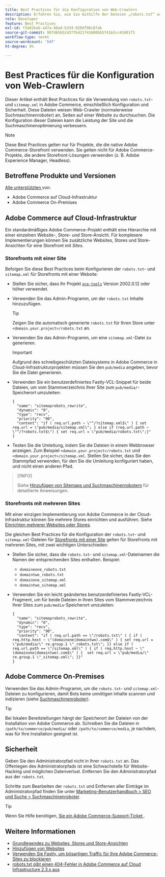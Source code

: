 ```yaml
---
title: Best Practices für die Konfiguration von Web-Crawlern
description: Erfahren Sie, wie Sie mithilfe der Dateien „robots.txt“ und „sitemap.xml“ Anweisungen zu Ihrer Adobe Commerce-Site an Web-Crawler übergeben.
role: Developer
feature: Best Practices
exl-id: f3a81bab-a47a-46ad-b334-920df98c87ab
source-git-commit: 987d65b52437fbd21f41600bb5741b3cc43d01f3
workflow-type: tm+mt
source-wordcount: '547'
ht-degree: 0%

---
```



# Best Practices für die Konfiguration von Web-Crawlern

Dieser Artikel enthält Best Practices für die Verwendung von `robots.txt`- und `sitemap.xml` in Adobe Commerce, einschließlich Konfiguration und Sicherheit. Diese Dateien weisen Web-Crawler (normalerweise Suchmaschinenroboter) an, Seiten auf einer Website zu durchsuchen. Die Konfiguration dieser Dateien kann die Leistung der Site und die Suchmaschinenoptimierung verbessern.

>[!NOTE]
>
>Diese Best Practices gelten nur für Projekte, die die native Adobe Commerce-Storefront verwenden. Sie gelten nicht für Adobe Commerce-Projekte, die andere Storefront-Lösungen verwenden (z. B. Adobe Experience Manager, Headless).

## Betroffene Produkte und Versionen

[Alle unterstützten ](../../../release/versions.md) von:

- Adobe Commerce auf Cloud-Infrastruktur
- Adobe Commerce On-Premises

## Adobe Commerce auf Cloud-Infrastruktur

Ein standardmäßiges Adobe Commerce-Projekt enthält eine Hierarchie mit einer einzelnen Website-, Store- und Store-Ansicht. Für komplexere Implementierungen können Sie zusätzliche Websites, Stores und Store-Ansichten für eine Storefront mit _Sites_.

### Storefronts mit einer Site

Befolgen Sie diese Best Practices beim Konfigurieren der `robots.txt`- und `sitemap.xml` für Storefronts mit einer Website:

- Stellen Sie sicher, dass Ihr Projekt [`ece-tools`](https://experienceleague.adobe.com/en/docs/commerce-cloud-service/user-guide/release-notes/ece-tools-package) Version 2002.0.12 oder höher verwendet.
- Verwenden Sie das Admin-Programm, um der `robots.txt` Inhalte hinzuzufügen.

  >[!TIP]
  >
  >Zeigen Sie die automatisch generierte `robots.txt` für Ihren Store unter `<domain.your.project>/robots.txt` an.

- Verwenden Sie das Admin-Programm, um eine `sitemap.xml`-Datei zu generieren.

  >[!IMPORTANT]
  >
  >Aufgrund des schreibgeschützten Dateisystems in Adobe Commerce in Cloud-Infrastrukturprojekten müssen Sie den `pub/media` angeben, bevor Sie die Datei generieren.

- Verwenden Sie ein benutzerdefiniertes Fastly-VCL-Snippet für beide Dateien, um vom Stammverzeichnis Ihrer Site zum `pub/media/`-Speicherort umzuleiten:

  ```vcl
  {
    "name": "sitemaprobots_rewrite",
    "dynamic": "0",
    "type": "recv",
    "priority": "90",
    "content": "if ( req.url.path ~ \"^/?sitemap.xml$\" ) { set req.url = \"pub/media/sitemap.xml\"; } else if (req.url.path ~ \"^/?robots.txt$\") { set req.url = \"pub/media/robots.txt\";}"
  }
  ```

- Testen Sie die Umleitung, indem Sie die Dateien in einem Webbrowser anzeigen. Zum Beispiel `<domain.your.project>/robots.txt` und `<domain.your.project>/sitemap.xml`. Stellen Sie sicher, dass Sie den Stammpfad verwenden, für den Sie die Umleitung konfiguriert haben, und nicht einen anderen Pfad.

>[!INFO]
>
>Siehe [Hinzufügen von Sitemaps und Suchmaschinenrobotern](https://experienceleague.adobe.com/en/docs/commerce-cloud-service/user-guide/configure-store/robots-sitemap) für detaillierte Anweisungen.


### Storefronts mit mehreren Sites

Mit einer einzigen Implementierung von Adobe Commerce in der Cloud-Infrastruktur können Sie mehrere Stores einrichten und ausführen. Siehe [Einrichten mehrerer Websites oder Stores](https://experienceleague.adobe.com/en/docs/commerce-cloud-service/user-guide/configure-store/multiple-sites).

Die gleichen Best Practices für die Konfiguration der `robots.txt`- und `sitemap.xml`-Dateien für [Storefronts mit einer Site](#single-site-storefronts) gelten für Storefronts mit mehreren Sites, mit zwei wichtigen Unterschieden:

- Stellen Sie sicher, dass die `robots.txt`- und `sitemap.xml`-Dateinamen die Namen der entsprechenden Sites enthalten. Beispiel:
   - `domaineone_robots.txt`
   - `domaintwo_robots.txt`
   - `domainone_sitemap.xml`
   - `domaintwo_sitemap.xml`

- Verwenden Sie ein leicht geändertes benutzerdefiniertes Fastly-VCL-Fragment, um für beide Dateien in Ihren Sites vom Stammverzeichnis Ihrer Sites zum `pub/media`-Speicherort umzuleiten:

  ```vcl
  {
    "name": "sitemaprobots_rewrite",
    "dynamic": "0",
    "type": "recv",
    "priority": "90",
    "content": "if ( req.url.path == \"/robots.txt\" ) { if ( req.http.host ~ \"(domainone|domaintwo).com$\" ) { set req.url = \"pub/media/\" re.group.1 \"_robots.txt\"; }} else if ( req.url.path == \"/sitemap.xml\" ) { if ( req.http.host ~ \"(domainone|domaintwo).com$\" ) {  set req.url = \"pub/media/\" re.group.1 \"_sitemap.xml\"; }}"
  }
  ```

## Adobe Commerce On-Premises

Verwenden Sie das Admin-Programm, um die `robots.txt`- und `sitemap.xml`-Dateien zu konfigurieren, damit Bots keine unnötigen Inhalte scannen und indizieren (siehe [Suchmaschinenroboter](https://experienceleague.adobe.com/docs/commerce-admin/marketing/seo/seo-overview.html#search-engine-robots)).

>[!TIP]
>
>Bei lokalen Bereitstellungen hängt der Speicherort der Dateien von der Installation von Adobe Commerce ab. Schreiben Sie die Dateien in `/path/to/commerce/pub/media/` oder `/path/to/commerce/media`, je nachdem, was für Ihre Installation geeignet ist.

## Sicherheit

Geben Sie den Administratorpfad nicht in Ihrer `robots.txt` an. Das Offenlegen des Administratorpfads ist eine Schwachstelle für Website-Hacking und möglichen Datenverlust. Entfernen Sie den Administratorpfad aus der `robots.txt`.

Schritte zum Bearbeiten der `robots.txt` und Entfernen aller Einträge im Administratorpfad finden Sie unter [Marketing-Benutzerhandbuch > SEO und Suche > Suchmaschinenroboter](https://experienceleague.adobe.com/docs/commerce-admin/marketing/seo/seo-overview.html#search-engine-robots).

>[!TIP]
>
>Wenn Sie Hilfe benötigen, [ Sie ein Adobe Commerce-Support-Ticket ](https://experienceleague.adobe.com/docs/commerce-knowledge-base/kb/help-center-guide/magento-help-center-user-guide.html#submit-ticket).

## Weitere Informationen

- [Grundlegendes zu Websites, Stores und Store-Ansichten](https://experienceleague.adobe.com/en/docs/commerce-cloud-service/user-guide/configure-store/best-practices)
- [Hinzufügen von Websites](https://experienceleague.adobe.com/en/docs/commerce-admin/stores-sales/site-store/stores#add-websites)
- [Verwenden Sie Fastly, um bösartigen Traffic für Ihre Adobe Commerce-Sites zu blockieren](https://experienceleague.adobe.com/en/docs/commerce-cloud-service/user-guide/cdn/custom-vcl-snippets/fastly-vcl-blocking)
- [robots.txt gibt einen 404-Fehler in Adobe Commerce auf Cloud Infrastructure 2.3.x aus](https://experienceleague.adobe.com/docs/commerce-knowledge-base/kb/troubleshooting/miscellaneous/robots.txt-gives-404-error-magento-commerce-cloud-2.3.x.html)
